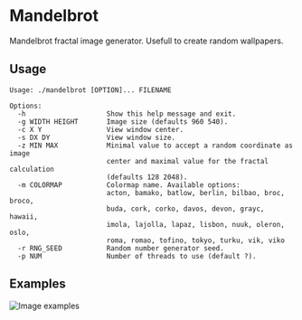 # Mandelbrot

Mandelbrot fractal image generator.
Usefull to create random wallpapers.

## Usage

```
Usage: ./mandelbrot [OPTION]... FILENAME

Options:
  -h                    Show this help message and exit.
  -g WIDTH HEIGHT       Image size (defaults 960 540).
  -c X Y                View window center.
  -s DX DY              View window size.
  -z MIN MAX            Minimal value to accept a random coordinate as image
                        center and maximal value for the fractal calculation
                        (defaults 128 2048).
  -m COLORMAP           Colormap name. Available options:
                        acton, bamako, batlow, berlin, bilbao, broc, broco,
                        buda, cork, corko, davos, devon, grayc, hawaii,
                        imola, lajolla, lapaz, lisbon, nuuk, oleron, oslo,
                        roma, romao, tofino, tokyo, turku, vik, viko
  -r RNG_SEED           Random number generator seed.
  -p NUM                Number of threads to use (default ?).
```

## Examples

![Image examples](/examples.png "Image examples")
